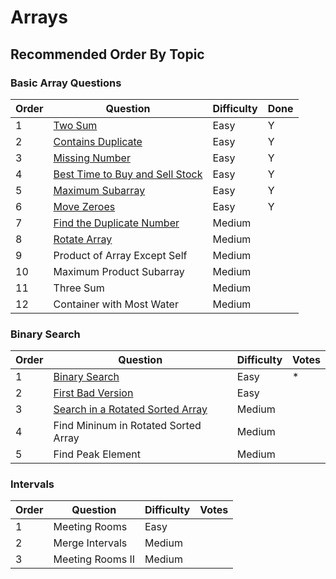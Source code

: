 # Arrays

## Recommended Order By Topic

### Basic Array Questions

| Order | Question                                                     | Difficulty | Done |
| ----- |--------------------------------------------------------------| ---------- |------|
| 1     | [Two Sum](/src/Arrays/TwoSum)                                | Easy       | Y    |
| 2     | [Contains Duplicate](/src/Arrays/ContainsDuplicate)          | Easy       | Y    |
| 3     | [Missing Number](/src/Arrays/MissingNumber)                  | Easy       | Y    |
| 4     | [Best Time to Buy and Sell Stock](/src/Arrays/BestTimeStock) | Easy       | Y    |
| 5     | [Maximum Subarray](/src/Arrays/MaximumSubarray)              | Easy       | Y    |
| 6     | [Move Zeroes](/src/Arrays/MoveZeroes)                        | Easy       | Y    |
| 7     | [Find the Duplicate Number](/src/Arrays/FindDuplicate)       | Medium     |      |
| 8     | [Rotate Array](/src/Arrays/RotateArray)                      | Medium     |      |
| 9     | Product of Array Except Self                                 | Medium     |      |
| 10    | Maximum Product Subarray                                     | Medium     |      |
| 11    | Three Sum                                                    | Medium     |      |
| 12    | Container with Most Water                                    | Medium     |      |

### Binary Search

| Order | Question                                                                    | Difficulty | Votes |
| ----- | --------------------------------------------------------------------------- | ---------- | ----- |
| 1     | [Binary Search](/src/Arrays/BinarySearch)                                   | Easy       | \*    |
| 2     | [First Bad Version](/src/Arrays/FirstBadVersion)                            | Easy       |       |
| 3     | [Search in a Rotated Sorted Array](/src/Arrays/SearchInARotatedSortedArray) | Medium     |       |
| 4     | Find Mininum in Rotated Sorted Array                                        | Medium     |       |
| 5     | Find Peak Element                                                           | Medium     |       |

### Intervals

| Order | Question         | Difficulty | Votes |
| ----- | ---------------- | ---------- | ----- |
| 1     | Meeting Rooms    | Easy       |       |
| 2     | Merge Intervals  | Medium     |       |
| 3     | Meeting Rooms II | Medium     |       |
